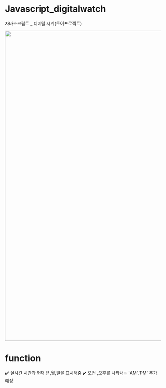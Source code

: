 # Javascript_digitalwatch
자바스크립트 _ 디지털 시계(토이프로젝트)

<img src="https://user-images.githubusercontent.com/128016593/228176800-cae8448e-2f99-481b-a417-572f0d93de2e.png" width="1000">

# function
✔️ 실시간 시간과 현재 년,월,일을 표시해줌
✔️ 오전 ,오후를 나타내는 'AM','PM' 추가 예정
